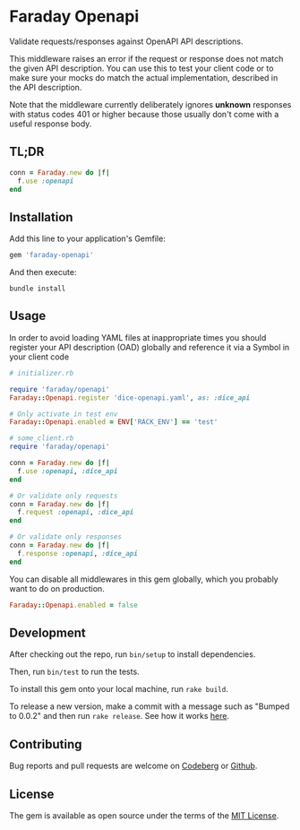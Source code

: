 # Faraday Openapi

Validate requests/responses against OpenAPI API descriptions.

This middleware raises an error if the request or response does not match the given API description.
You can use this to test your client code or to make sure your mocks do match the actual implementation, described in the API description.

Note that the middleware currently deliberately ignores **unknown** responses with status codes 401 or higher because those usually don't come with a useful response body.

## TL;DR

```ruby
conn = Faraday.new do |f|
  f.use :openapi
end
```

## Installation

Add this line to your application's Gemfile:

```ruby
gem 'faraday-openapi'
```

And then execute:

```shell
bundle install
```

## Usage

In order to avoid loading YAML files at inappropriate times you should
register your API description (OAD) globally and reference it via a Symbol in your client code

```ruby
# initializer.rb

require 'faraday/openapi'
Faraday::Openapi.register 'dice-openapi.yaml', as: :dice_api

# Only activate in test env
Faraday::Openapi.enabled = ENV['RACK_ENV'] == 'test'
```

```ruby
# some_client.rb
require 'faraday/openapi'

conn = Faraday.new do |f|
  f.use :openapi, :dice_api
end

# Or validate only requests
conn = Faraday.new do |f|
  f.request :openapi, :dice_api
end

# Or validate only responses
conn = Faraday.new do |f|
  f.response :openapi, :dice_api
end
```

You can disable all middlewares in this gem globally, which you probably want to do on production.

```ruby
Faraday::Openapi.enabled = false
```


## Development

After checking out the repo, run `bin/setup` to install dependencies.

Then, run `bin/test` to run the tests.

To install this gem onto your local machine, run `rake build`.

To release a new version, make a commit with a message such as "Bumped to 0.0.2" and then run `rake release`.
See how it works [here](https://bundler.io/guides/creating_gem.html#releasing-the-gem).

## Contributing

Bug reports and pull requests are welcome on [Codeberg](https://codeberg.org/ahx/faraday-openapi) or [Github](https://github.com/ahx/faraday-openapi).

## License

The gem is available as open source under the terms of the [MIT License](https://opensource.org/licenses/MIT).
